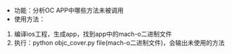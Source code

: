 
* 功能：分析OC APP中哪些方法未被调用
* 使用方法：
 1. 编译ios工程，生成app，找到app中的mach-o二进制文件
 2. 执行：python objc_cover.py file(mach-o二进制文件)，会输出未使用的方法
  
 
